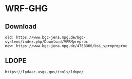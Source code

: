 # WRF-GHG
## Download
    old: https://www.bgc-jena.mpg.de/bgc-systems/index.php/Download/VPRMpreproc  
    new: https://www.bgc-jena.mpg.de/4758306/bsi_vprmpreproc
## LDOPE
    https://lpdaac.usgs.gov/tools/ldope/
